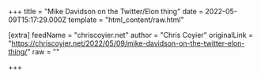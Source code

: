 
+++
title = "Mike Davidson on the Twitter/Elon thing"
date = 2022-05-09T15:17:29.000Z
template = "html_content/raw.html"

[extra]
feedName = "chriscoyier.net"
author = "Chris Coyier"
originalLink = "https://chriscoyier.net/2022/05/09/mike-davidson-on-the-twitter-elon-thing/"
raw = ""

+++

